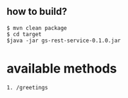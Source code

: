 how to build?
-------------


    $ mvn clean package
    $ cd target
    $java -jar gs-rest-service-0.1.0.jar
    
   
   available methods
   =================
    1. /greetings